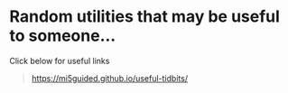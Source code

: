 # Random utilities that may be useful to someone...

Click below for useful links

>https://mi5guided.github.io/useful-tidbits/